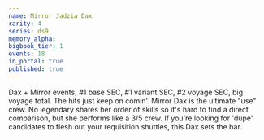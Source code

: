 ```yaml
---
name: Mirror Jadzia Dax
rarity: 4
series: ds9
memory_alpha:
bigbook_tier: 1
events: 18
in_portal: true
published: true
---
```


Dax + Mirror events, #1 base SEC, #1 variant SEC, #2 voyage SEC, big voyage total. The hits just keep on comin'. Mirror Dax is the ultimate "use" crew. No legendary shares her order of skills so it's hard to find a direct comparison, but she performs like a 3/5 crew. If you're looking for 'dupe' candidates to flesh out your requisition shuttles, this Dax sets the bar.
